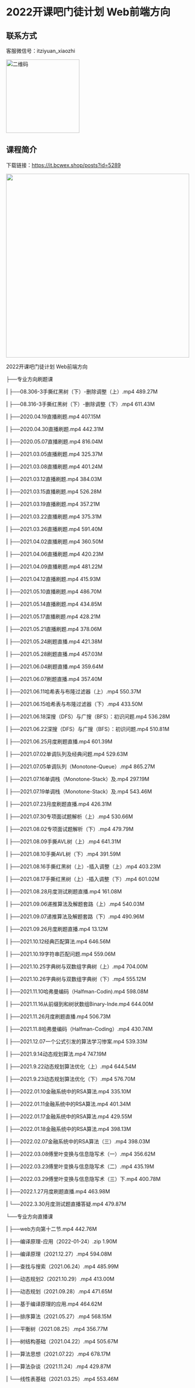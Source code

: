 # 2022开课吧门徒计划 Web前端方向

## 联系方式

客服微信号：itziyuan_xiaozhi

<img src="https://ziyuanyun.oss-cn-guangzhou.aliyuncs.com/common/20240614073449/666b82192834a.jpg" width="200" height="200" alt="二维码">

## 课程简介

下载链接：https://it.bcwex.shop/posts?id=5289

<img src="https://ziyuanyun.oss-cn-guangzhou.aliyuncs.com/yun/20241201160954/674c19d2a8543.jpg" width="500" alt="">

  2022开课吧门徒计划 Web前端方向



 ├──专业方向刷题课

 | ├──08.306-3手撕红黑树（下）-删除调整（上）.mp4 489.27M

 | ├──08.316-3手撕红黑树（下）-删除调整（下）.mp4 611.43M

 | ├──2020.04.19直播刷题.mp4 407.15M

 | ├──2020.04.30直播刷题.mp4 442.31M

 | ├──2020.05.07直播刷题.mp4 816.04M

 | ├──2021.03.05直播刷题.mp4 325.37M

 | ├──2021.03.08直播刷题.mp4 401.24M

 | ├──2021.03.12直播刷题.mp4 384.03M

 | ├──2021.03.15直播刷题.mp4 526.28M

 | ├──2021.03.19直播刷题.mp4 357.21M

 | ├──2021.03.22直播刷题.mp4 375.31M

 | ├──2021.03.26直播刷题.mp4 591.40M

 | ├──2021.04.02直播刷题.mp4 360.50M

 | ├──2021.04.06直播刷题.mp4 420.23M

 | ├──2021.04.09直播刷题.mp4 481.22M

 | ├──2021.04.12直播刷题.mp4 415.93M

 | ├──2021.05.10直播刷题.mp4 486.70M

 | ├──2021.05.14直播刷题.mp4 434.85M

 | ├──2021.05.17直播刷题.mp4 428.21M

 | ├──2021.05.21直播刷题.mp4 378.06M

 | ├──2021.05.24刷题直播.mp4 421.38M

 | ├──2021.05.28刷题直播.mp4 457.03M

 | ├──2021.06.04刷题直播.mp4 359.64M

 | ├──2021.06.07刷题直播.mp4 357.40M

 | ├──2021.06.11哈希表与布隆过滤器（上）.mp4 550.37M

 | ├──2021.06.15哈希表与布隆过滤器（下）.mp4 433.50M

 | ├──2021.06.18深搜（DFS）与广搜（BFS）：初识问题.mp4 536.28M

 | ├──2021.06.22深搜（DFS）与广搜（BFS）：初识问题.mp4 510.81M

 | ├──2021.06.25月度刷题直播.mp4 601.39M

 | ├──2021.07.02单调队列及经典问题.mp4 529.63M

 | ├──2021.07.05单调队列（Monotone-Queue）.mp4 865.27M

 | ├──2021.07.16单调栈（Monotone-Stack）及.mp4 297.19M

 | ├──2021.07.19单调栈（Monotone-Stack）及.mp4 543.46M

 | ├──2021.07.23月度刷题直播.mp4 426.31M

 | ├──2021.07.30专项面试题解析（上）.mp4 530.66M

 | ├──2021.08.02专项面试题解析（下）.mp4 479.79M

 | ├──2021.08.09手撕AVL树（上）.mp4 641.31M

 | ├──2021.08.10手撕AVL树（下）.mp4 391.59M

 | ├──2021.08.16手撕红黑树（上）-插入调整（上）.mp4 403.23M

 | ├──2021.08.17手撕红黑树（上）-插入调整（下）.mp4 601.02M

 | ├──2021.08.28月度测试刷题直播.mp4 161.08M

 | ├──2021.09.06递推算法及解题套路（上）.mp4 540.03M

 | ├──2021.09.07递推算法及解题套路（下）.mp4 490.96M

 | ├──2021.09.26月度刷题直播.mp4 13.12M

 | ├──2021.10.12经典匹配算法.mp4 646.56M

 | ├──2021.10.19字符串匹配问题.mp4 559.06M

 | ├──2021.10.25字典树与双数组字典树（上）.mp4 704.00M

 | ├──2021.10.26字典树与双数组字典树（下）.mp4 555.12M

 | ├──2021.11.10哈弗曼编码（Halfman-Codin).mp4 598.08M

 | ├──2021.11.16从前缀到和树状数组Binary-Inde.mp4 644.00M

 | ├──2021.11.26月度刷题直播.mp4 506.73M

 | ├──2021.11.8哈弗曼编码（Halfman-Coding）.mp4 430.74M

 | ├──2021.12.07一个公式引发的算法学习惨案.mp4 539.33M

 | ├──2021.9.14动态规划算法.mp4 747.19M

 | ├──2021.9.22动态规划算法优化（上）.mp4 644.54M

 | ├──2021.9.23动态规划算法优化（下）.mp4 576.70M

 | ├──2022.01.10金融系统中的RSA算法.mp4 335.10M

 | ├──2022.01.11金融系统中的RSA算法.mp4 401.34M

 | ├──2022.01.17金融系统中的RSA算法.mp4 429.55M

 | ├──2022.01.18金融系统中的RSA算法.mp4 398.13M

 | ├──2022.02.07金融系统中的RSA算法（三）.mp4 398.03M

 | ├──2022.03.08傅里叶变换与信息隐写术（一）.mp4 356.62M

 | ├──2022.03.23傅里叶变换与信息隐写术（二）.mp4 435.19M

 | ├──2022.03.29傅里叶变换与信息隐写术（三）下.mp4 400.78M

 | ├──2022.1.27月度刷题直播.mp4 463.98M

 | └──2022.3.30月度测试题直播答疑.mp4 479.87M

 └──专业方向直播课

 | ├──web方向第十二节.mp4 442.76M

 | ├──编译原理-应用（2022-01-24）.zip 1.90M

 | ├──编译原理（2021.12.27）.mp4 594.08M

 | ├──查找与搜索（2021.06.24）.mp4 485.99M

 | ├──动态规划2（2021.10.29）.mp4 413.00M

 | ├──动态规划（2021.09.28）.mp4 471.65M

 | ├──基于编译原理的应用.mp4 464.62M

 | ├──排序算法（2021.05.27）.mp4 568.15M

 | ├──平衡树（2021.08.25）.mp4 356.77M

 | ├──树结构基础（2021.04.22）.mp4 505.67M

 | ├──算法思想（2021.07.22）.mp4 678.17M

 | ├──算法杂谈（2021.11.24）.mp4 429.87M

 | └──线性表基础（2021.03.25）.mp4 553.46M

  